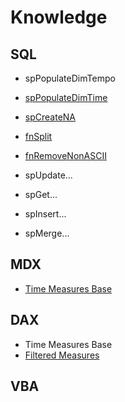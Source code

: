# Knowledge

## SQL
  - spPopulateDimTempo
  - [spPopulateDimTime](https://github.com/Sbrillo89/Knowledge/blob/master/SQL/spPopulateDimTime.sql)
  - [spCreateNA](https://github.com/Sbrillo89/Knowledge/blob/master/SQL/spCreateNA.sql)

  - [fnSplit](https://github.com/Sbrillo89/Knowledge/blob/master/SQL/fnSplit.sql)
  - [fnRemoveNonASCII](https://github.com/Sbrillo89/Knowledge/blob/master/SQL/fnRemoveNonASCII.sql)

  - spUpdate...
  - spGet...
  - spInsert...
  - spMerge...

## MDX
  - [Time Measures Base](https://github.com/Sbrillo89/Knowledge/blob/master/MDX/Time%20Measures%20Base.txt)
    
## DAX
  - Time Measures Base
  - [Filtered Measures](https://github.com/Sbrillo89/Knowledge/blob/master/DAX/Filtered%20Measures.txt)

## VBA
    
